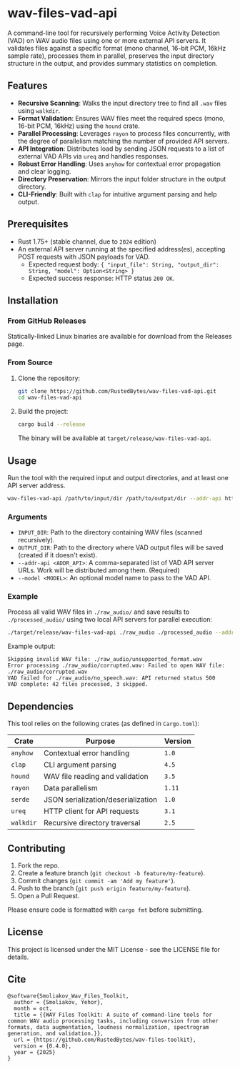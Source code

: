 # wav-files-vad-api

A command-line tool for recursively performing Voice Activity Detection (VAD) on WAV audio files using one or more external API servers. It validates files against a specific format (mono channel, 16-bit PCM, 16kHz sample rate), processes them in parallel, preserves the input directory structure in the output, and provides summary statistics on completion.

## Features

- **Recursive Scanning**: Walks the input directory tree to find all `.wav` files using `walkdir`.
- **Format Validation**: Ensures WAV files meet the required specs (mono, 16-bit PCM, 16kHz) using the `hound` crate.
- **Parallel Processing**: Leverages `rayon` to process files concurrently, with the degree of parallelism matching the number of provided API servers.
- **API Integration**: Distributes load by sending JSON requests to a list of external VAD APIs via `ureq` and handles responses.
- **Robust Error Handling**: Uses `anyhow` for contextual error propagation and clear logging.
- **Directory Preservation**: Mirrors the input folder structure in the output directory.
- **CLI-Friendly**: Built with `clap` for intuitive argument parsing and help output.

## Prerequisites

- Rust 1.75+ (stable channel, due to `2024` edition)
- An external API server running at the specified address(es), accepting POST requests with JSON payloads for VAD.
  - Expected request body: `{ "input_file": String, "output_dir": String, "model": Option<String> }`
  - Expected success response: HTTP status `200 OK`.

## Installation

### From GitHub Releases

Statically-linked Linux binaries are available for download from the Releases page.

### From Source

1.  Clone the repository:
    ```bash
    git clone https://github.com/RustedBytes/wav-files-vad-api.git
    cd wav-files-vad-api
    ```

2.  Build the project:
    ```bash
    cargo build --release
    ```

    The binary will be available at `target/release/wav-files-vad-api`.

## Usage

Run the tool with the required input and output directories, and at least one API server address.

```bash
wav-files-vad-api /path/to/input/dir /path/to/output/dir --addr-api http://localhost:8000/vad
```

### Arguments

-   `INPUT_DIR`: Path to the directory containing WAV files (scanned recursively).
-   `OUTPUT_DIR`: Path to the directory where VAD output files will be saved (created if it doesn't exist).
-   `--addr-api <ADDR_API>`: A comma-separated list of VAD API server URLs. Work will be distributed among them. (Required)
-   `--model <MODEL>`: An optional model name to pass to the VAD API.

### Example

Process all valid WAV files in `./raw_audio/` and save results to `./processed_audio/` using two local API servers for parallel execution:

```bash
./target/release/wav-files-vad-api ./raw_audio ./processed_audio --addr-api http://127.0.0.1:8001/vad,http://127.0.0.1:8002/vad
```

Example output:
```
Skipping invalid WAV file: ./raw_audio/unsupported_format.wav
Error processing ./raw_audio/corrupted.wav: Failed to open WAV file: ./raw_audio/corrupted.wav
VAD failed for ./raw_audio/no_speech.wav: API returned status 500
VAD complete: 42 files processed, 3 skipped.
```

## Dependencies

This tool relies on the following crates (as defined in `Cargo.toml`):

| Crate | Purpose | Version |
|---|---|---|
| `anyhow` | Contextual error handling | `1.0` |
| `clap` | CLI argument parsing | `4.5` |
| `hound` | WAV file reading and validation | `3.5` |
| `rayon` | Data parallelism | `1.11` |
| `serde` | JSON serialization/deserialization | `1.0` |
| `ureq` | HTTP client for API requests | `3.1` |
| `walkdir` | Recursive directory traversal | `2.5` |

## Contributing

1.  Fork the repo.
2.  Create a feature branch (`git checkout -b feature/my-feature`).
3.  Commit changes (`git commit -am 'Add my feature'`).
4.  Push to the branch (`git push origin feature/my-feature`).
5.  Open a Pull Request.

Please ensure code is formatted with `cargo fmt` before submitting.

## License

This project is licensed under the MIT License - see the LICENSE file for details.


## Cite

```
@software{Smoliakov_Wav_Files_Toolkit,
  author = {Smoliakov, Yehor},
  month = oct,
  title = {{WAV Files Toolkit: A suite of command-line tools for common WAV audio processing tasks, including conversion from other formats, data augmentation, loudness normalization, spectrogram generation, and validation.}},
  url = {https://github.com/RustedBytes/wav-files-toolkit},
  version = {0.4.0},
  year = {2025}
}
```

